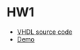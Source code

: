 # HW1

- [VHDL source code](./HW1.srcs/sources_1/new/HW1.vhd)
- [Demo](https://youtube.com/shorts/bvW13UTklNM?feature=share)
